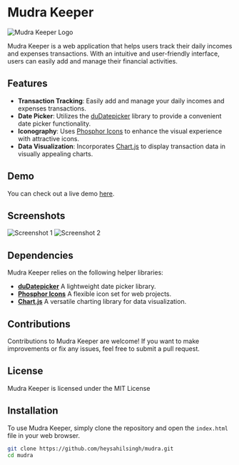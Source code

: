 # Mudra Keeper
![Mudra Keeper Logo](link-to-your-logo.png)

Mudra Keeper is a web application that helps users track their daily incomes and expenses transactions. With an intuitive and user-friendly interface, users can easily add and manage their financial activities.

## Features
- **Transaction Tracking**: Easily add and manage your daily incomes and expenses transactions.
- **Date Picker**: Utilizes the [duDatepicker](https://github.com/dmuy/duDatepicker) library to provide a convenient date picker functionality.
- **Iconography**: Uses [Phosphor Icons](https://github.com/phosphor-icons/homepage) to enhance the visual experience with attractive icons.
- **Data Visualization**: Incorporates [Chart.js](https://github.com/chartjs) to display transaction data in visually appealing charts.

## Demo
You can check out a live demo [here](https://heysahilsingh.github.io/mudra/).

## Screenshots
![Screenshot 1](screenshot1.png)
![Screenshot 2](screenshot2.png)

## Dependencies
Mudra Keeper relies on the following helper libraries:

- **[duDatepicker](https://github.com/dmuy/duDatepicker)** A lightweight date picker library.
- **[Phosphor Icons](https://github.com/phosphor-icons/homepage)** A flexible icon set for web projects.
- **[Chart.js](https://github.com/chartjs)** A versatile charting library for data visualization.

## Contributions
Contributions to Mudra Keeper are welcome! If you want to make improvements or fix any issues, feel free to submit a pull request.

## License
Mudra Keeper is licensed under the MIT License

## Installation
To use Mudra Keeper, simply clone the repository and open the `index.html` file in your web browser.

```bash
git clone https://github.com/heysahilsingh/mudra.git
cd mudra
